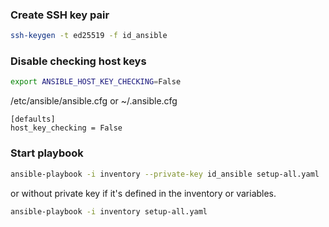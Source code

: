 ### Create SSH key pair
```bash
ssh-keygen -t ed25519 -f id_ansible
```

### Disable checking host keys
```bash
export ANSIBLE_HOST_KEY_CHECKING=False
```

/etc/ansible/ansible.cfg or ~/.ansible.cfg
```
[defaults]
host_key_checking = False
```

### Start playbook
```bash
ansible-playbook -i inventory --private-key id_ansible setup-all.yaml
```
or without private key if it's defined in the inventory or variables.
```bash
ansible-playbook -i inventory setup-all.yaml
```
